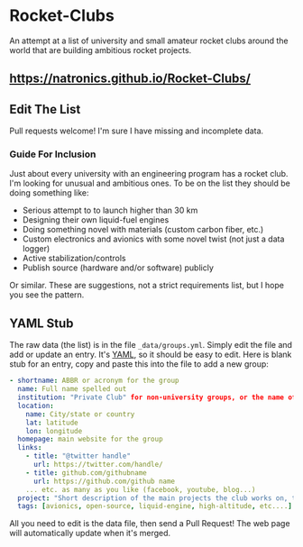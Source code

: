 # Rocket-Clubs

An attempt at a list of university and small amateur rocket clubs around the world that are building ambitious rocket projects.

## <https://natronics.github.io/Rocket-Clubs/>


## Edit The List

Pull requests welcome! I'm sure I have missing and incomplete data.


### Guide For Inclusion

Just about every university with an engineering program has a rocket club. I'm looking for unusual and ambitious ones. To be on the list they should be doing something like:

 - Serious attempt to to launch higher than 30 km
 - Designing their own liquid-fuel engines
 - Doing something novel with materials (custom carbon fiber, etc.)
 - Custom electronics and avionics with some novel twist (not just a data logger)
 - Active stabilization/controls
 - Publish source (hardware and/or software) publicly

Or similar. These are suggestions, not a strict requirements list, but I hope you see the pattern.


## YAML Stub

The raw data (the list) is in the file `_data/groups.yml`. Simply edit the file and add or update an entry. It's [YAML][yaml], so it should be easy to edit. Here is blank stub for an entry, copy and paste this into the file to add a new group:

```yaml
- shortname: ABBR or acronym for the group
  name: Full name spelled out
  institution: "Private Club" for non-university groups, or the name of the university
  location:
    name: City/state or country
    lat: latitude
    lon: longitude
  homepage: main website for the group
  links:
    - title: "@twitter handle"
      url: https://twitter.com/handle/
    - title: github.com/githubname
      url: https://github.com/github name
    ... etc. as many as you like (facebook, youtube, blog...)
  project: "Short description of the main projects the club works on, this should highlight the exciting part"
  tags: [avionics, open-source, liquid-engine, high-altitude, etc....]
```

All you need to edit is the data file, then send a Pull Request! The web page will automatically update when it's merged.

[yaml]: http://www.yaml.org/start.html
